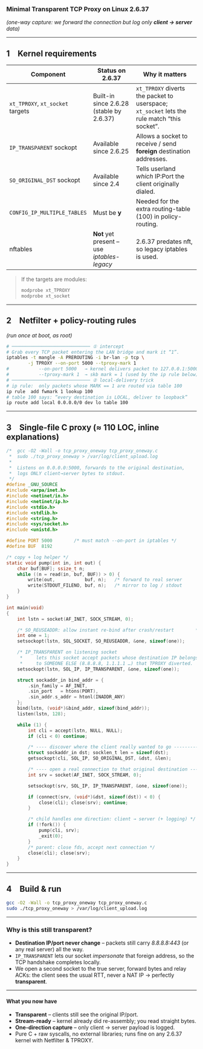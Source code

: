 ### Minimal **Transparent TCP Proxy** on Linux 2.6.37

*(one-way capture: we forward the connection but log only **client → server** data)*

---

## 1 Kernel requirements

| Component                        | Status on **2.6.37**                        | Why it matters                                                                              |
| -------------------------------- | ------------------------------------------- | ------------------------------------------------------------------------------------------- |
| `xt_TPROXY`, `xt_socket` targets | Built-in since 2.6.28 (stable by 2.6.37)    | `xt_TPROXY` diverts the packet to userspace; `xt_socket` lets the rule match “this socket”. |
| `IP_TRANSPARENT` sockopt         | Available since 2.6.25                      | Allows a socket to receive / send **foreign** destination addresses.                        |
| `SO_ORIGINAL_DST` sockopt        | Available since 2.4                         | Tells userland *which* IP\:Port the client originally dialed.                               |
| `CONFIG_IP_MULTIPLE_TABLES`      | Must be **y**                               | Needed for the extra routing-table (100) in policy-routing.                                 |
| nftables                         | **Not** yet present – use *iptables-legacy* | 2.6.37 predates nft, so legacy iptables is used.                                            |

> If the targets are modules:
>
> ```bash
> modprobe xt_TPROXY
> modprobe xt_socket
> ```
---
## 2 Netfilter + policy-routing rules
*(run once at boot, as root)*
```bash
# ───────────────────────────── ① intercept
# Grab every TCP packet entering the LAN bridge and mark it “1”.
iptables -t mangle -A PREROUTING -i br-lan -p tcp \
        -j TPROXY --on-port 5000 --tproxy-mark 1
#           --on-port 5000   → kernel delivers packet to 127.0.0.1:5000
#           --tproxy-mark 1  → skb mark = 1 (used by the ip rule below)
# ───────────────────────────── ② local-delivery trick
# ip rule:  only packets whose MARK == 1 are routed via table 100
ip rule  add fwmark 1 lookup 100
# table 100 says: “every destination is LOCAL, deliver to loopback”
ip route add local 0.0.0.0/0 dev lo table 100
```
---

## 3 Single-file C proxy (≈ 110 LOC, inline explanations)

```c
/*  gcc -O2 -Wall -o tcp_proxy_oneway tcp_proxy_oneway.c
 *  sudo ./tcp_proxy_oneway > /var/log/client_upload.log
 *
 *  Listens on 0.0.0.0:5000, forwards to the original destination,
 *  logs ONLY client→server bytes to stdout.
 */
#define _GNU_SOURCE
#include <arpa/inet.h>
#include <netinet/in.h>
#include <netinet/ip.h>
#include <stdio.h>
#include <stdlib.h>
#include <string.h>
#include <sys/socket.h>
#include <unistd.h>

#define PORT 5000        /* must match --on-port in iptables */
#define BUF  8192

/* copy + log helper */
static void pump(int in, int out) {
    char buf[BUF]; ssize_t n;
    while ((n = read(in, buf, BUF)) > 0) {
        write(out,           buf, n);   /* forward to real server        */
        write(STDOUT_FILENO, buf, n);   /* mirror to log / stdout        */
    }
}

int main(void)
{
    int lstn = socket(AF_INET, SOCK_STREAM, 0);

    /* SO_REUSEADDR: allow instant re-bind after crash/restart        */
    int one = 1;
    setsockopt(lstn, SOL_SOCKET, SO_REUSEADDR, &one, sizeof(one));

    /* IP_TRANSPARENT on listening socket
     *     lets this socket accept packets whose destination IP belongs
     *     to SOMEONE ELSE (8.8.8.8, 1.1.1.1 …) that TPROXY diverted.   */
    setsockopt(lstn, SOL_IP, IP_TRANSPARENT, &one, sizeof(one));

    struct sockaddr_in bind_addr = {
        .sin_family = AF_INET,
        .sin_port   = htons(PORT),
        .sin_addr.s_addr = htonl(INADDR_ANY)
    };
    bind(lstn, (void*)&bind_addr, sizeof(bind_addr));
    listen(lstn, 128);

    while (1) {
        int cli = accept(lstn, NULL, NULL);
        if (cli < 0) continue;

        /* ---- discover where the client really wanted to go ---------- */
        struct sockaddr_in dst; socklen_t len = sizeof(dst);
        getsockopt(cli, SOL_IP, SO_ORIGINAL_DST, &dst, &len);

        /* ---- open a real connection to that original destination ---- */
        int srv = socket(AF_INET, SOCK_STREAM, 0);

        setsockopt(srv, SOL_IP, IP_TRANSPARENT, &one, sizeof(one));

        if (connect(srv, (void*)&dst, sizeof(dst)) < 0) {
            close(cli); close(srv); continue;
        }

        /* child handles one direction: client → server (+ logging) */
        if (!fork()) {
            pump(cli, srv);
            _exit(0);
        }
        /* parent: close fds, accept next connection */
        close(cli); close(srv);
    }
}
```
---
## 4 Build & run
```bash
gcc -O2 -Wall -o tcp_proxy_oneway tcp_proxy_oneway.c
sudo ./tcp_proxy_oneway > /var/log/client_upload.log
```

---

### Why is this still **transparent**?

* **Destination IP/port never change** – packets still carry *8.8.8.8:443* (or any real server) all the way.
* `IP_TRANSPARENT` lets our socket *impersonate* that foreign address, so the TCP handshake completes locally.
* We open a second socket to the true server, forward bytes and relay ACKs:
  the client sees the usual RTT, never a NAT IP → perfectly **transparent**.

---

#### What you now have

* **Transparent** – clients still see the original IP/port.
* **Stream-ready** – kernel already did re-assembly; you read straight bytes.
* **One-direction capture** – only client → server payload is logged.
* Pure C + raw syscalls, no external libraries; runs fine on any 2.6.37 kernel with Netfilter & TPROXY.
